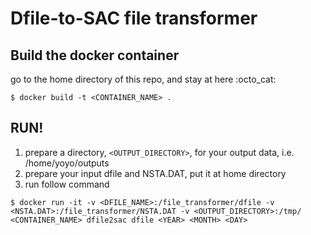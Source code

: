 # Dfile-to-SAC file transformer


## Build the docker container

go to the home directory of this repo, and stay at here :octo_cat:

```
$ docker build -t <CONTAINER_NAME> .
```

## RUN!

1. prepare a directory, `<OUTPUT_DIRECTORY>`, for your output data, i.e. /home/yoyo/outputs
2. prepare your input dfile and NSTA.DAT, put it at home directory
3. run follow command
```
$ docker run -it -v <DFILE_NAME>:/file_transformer/dfile -v <NSTA.DAT>:/file_transformer/NSTA.DAT -v <OUTPUT_DIRECTORY>:/tmp/ <CONTAINER_NAME> dfile2sac dfile <YEAR> <MONTH> <DAY>
```
